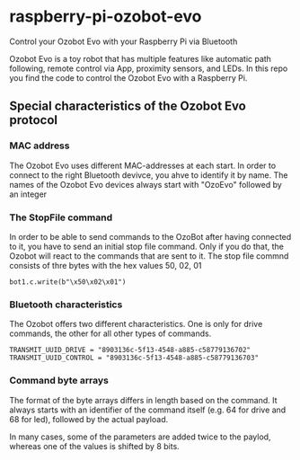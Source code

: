 # raspberry-pi-ozobot-evo
Control your Ozobot Evo with your Raspberry Pi via Bluetooth

Ozobot Evo is a toy robot that has multiple features like automatic path following, remote control via App, proximity sensors, and LEDs.
In this repo you find the code to control the Ozobot Evo with a Raspberry Pi. 


## Special characteristics of the Ozobot Evo protocol
### MAC address
The Ozobot Evo uses different MAC-addresses at each start. In order to connect to the right Bluetooth devivce, you ahve to identify it by name. The names of the Ozobot Evo devices always start with "OzoEvo" followed by an integer

### The StopFile command
In order to be able to send commands to the OzoBot after having connected to it, you have to send an initial stop file command. Only if you do that, the Ozobot will react to the commands that are sent to it. The stop file commnd consists of thre bytes with the hex values 50, 02, 01
```
bot1.c.write(b"\x50\x02\x01")
```
### Bluetooth characteristics
The Ozobot offers two different characteristics. One is only for drive commands, the other for all other types of commands.
```
TRANSMIT_UUID_DRIVE = "8903136c-5f13-4548-a885-c58779136702"
TRANSMIT_UUID_CONTROL = "8903136c-5f13-4548-a885-c58779136703"
```

### Command byte arrays
The format of the byte arrays differs in length based on the command. It always starts with an identifier of the command itself (e.g. 64 for drive and 68 for led), followed by the actual payload.

In many cases, some of the parameters are added twice to the paylod, whereas one of the values is shifted by 8 bits.
